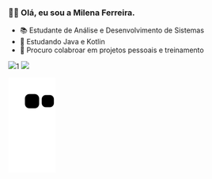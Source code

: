 
### 👋🏻 Olá, eu sou a Milena Ferreira.

- 📚 Estudante de Análise e Desenvolvimento de Sistemas 
- 🚀 Estudando Java e Kotlin
- 💞️ Procuro colabroar em projetos pessoais e treinamento


<div> 
   <a href = "mailto:mii.ferreira1@gmail.com"><img src="https://img.shields.io/badge/-Gmail-%23333?style=for-the-badge&logo=gmail&logoColor=white" target="_blank"></a>1
  <a href="https://www.linkedin.com/in/milena-aguiar-6339b6147/" target="_blank"><img src="https://img.shields.io/badge/-LinkedIn-%230077B5?style=for-the-badge&logo=linkedin&logoColor=white" target="_blank"></a> 
 
  ![Snake animation](https://github.com/rafaballerini/rafaballerini/blob/output/github-contribution-grid-snake.svg)
 
</div>
